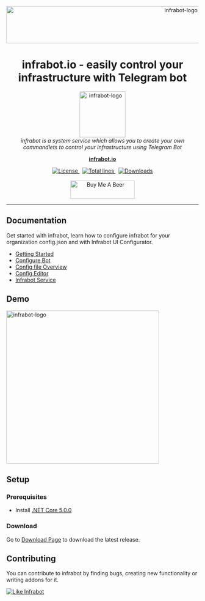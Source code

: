 <p align="center">
  <img src="iio/assets/images/banner.png" alt="infrabot-logo" width="900px" height="97px"/>
</p>

<h1 align="center">infrabot.io - easily control your infrastructure with Telegram bot</h1>
<p align="center">
  <img src="iio/assets/images/infrabot.png" alt="infrabot-logo" width="120px" height="120px"/>
  <br>
  <i>infrabot is a system service which allows you to create your own commandlets to control your infrastructure using Telegram Bot</i>
  <br>
</p>

<p align="center">
  <a href="https://www.infrabot.io"><strong>infrabot.io</strong></a>
  <br>
</p>
<p align="center">
  <a href="https://img.shields.io/github/license/infrabot-io/infrabot">
    <img src="https://img.shields.io/github/license/infrabot-io/infrabot" alt="License" />
  </a>&nbsp;
  <a href="https://img.shields.io/tokei/lines/github/infrabot-io/infrabot">
    <img src="https://img.shields.io/tokei/lines/github/infrabot-io/infrabot" alt="Total lines" />
  </a>&nbsp;
  <a href="https://img.shields.io/github/downloads/infrabot-io/infrabot/total">
    <img src="https://img.shields.io/github/downloads/infrabot-io/infrabot/total" alt="Downloads" />
  </a>
  <br><br>
  <a href="https://www.buymeacoffee.com/infrabot.io" target="_blank">
    <img width="168px" height="48px" src="iio/assets/images/bymeabeer.png" alt="Buy Me A Beer">
  </a>
</p>

<hr>

## Documentation

Get started with infrabot, learn how to configure infrabot for your organization config.json and with Infrabot UI Configurator.

- [Getting Started][quickstart]
- [Configure Bot][configurebot]
- [Config file Overview][configurebot]
- [Config Editor][configeditor]
- [Infrabot Service][infrabotservice]

## Demo

<img src="iio/assets/images/demo.gif" alt="infrabot-logo" width="400px" height="400px"/>


## Setup

### Prerequisites
- Install [.NET Core 5.0.0][netcore50]

### Download
Go to [Download Page][downloadinfrabot] to download the latest release. 

## Contributing
You can contribute to infrabot by finding bugs, creating new functionality or writing addons for it.

[![Like Infrabot](https://img.shields.io/badge/like-infrabot-orange)](https://github.com/infrabot-io/infrabot)

[quickstart]: https://infrabot.io/documentation/gettingstarted
[configurebot]: https://infrabot.io/documentation/configurebot
[configoverview]: https://infrabot.io/documentation/configoverview
[configeditor]: https://infrabot.io/documentation/configeditor
[infrabotservice]: https://infrabot.io/documentation/infrabotservice
[netcore50]: https://dotnet.microsoft.com/download/dotnet/5.0
[downloadinfrabot]:https://infrabot.io/download
